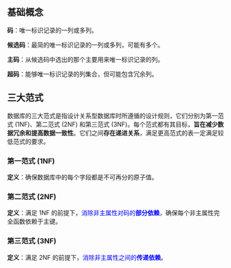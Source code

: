 ## 基础概念

**码**：唯一标识记录的一列或多列。

**候选码**：最简的唯一标识记录的一列或多列，可能有多个。

**主码**：从候选码中选出的那个主要用来唯一标识记录的列。

**超码**：能够唯一标识记录的列集合，但可能包含冗余列。



## 三大范式

数据库的三大范式是指设计关系型数据库时所遵循的设计规则，它们分别为第一范式 (1NF)、第二范式 (2NF) 和第三范式 (3NF)。每个范式都有其目标，**旨在减少数据冗余和提高数据一致性**。它们之间**存在递进关系**，满足更高范式的表一定满足较低范式的要求。

### 第一范式 (1NF)

**定义**：确保数据库中的每个字段都是不可再分的原子值。



### 第二范式 (2NF)

**定义**：满足 1NF 的前提下，<font color="blue">消除非主属性对码的**部分依赖**</font>，确保每个非主属性完全函数依赖于主键。



### 第三范式 (3NF)

**定义**：满足 2NF 的前提下，<font color="blue">消除非主属性之间的**传递依赖**</font>。
